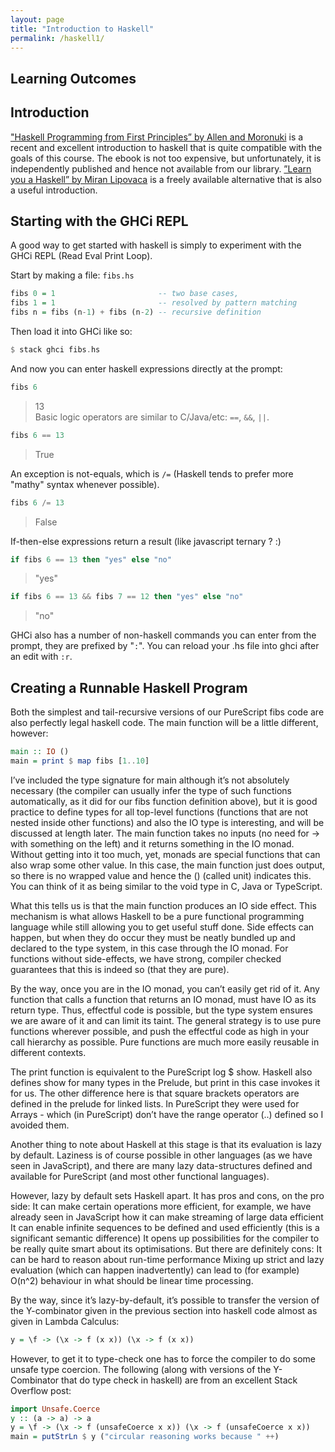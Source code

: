 ```yaml
---
layout: page
title: "Introduction to Haskell"
permalink: /haskell1/
---
```



## Learning Outcomes


## Introduction

["Haskell Programming from First Principles” by Allen and Moronuki](http://haskellbook.com/) is a recent and excellent introduction to haskell that is quite compatible with the goals of this course.  The ebook is not too expensive, but unfortunately, it is independently published and hence not available from our library.  [”Learn you a Haskell” by Miran Lipovaca](http://learnyouahaskell.com/) is a freely available alternative that is also a useful introduction.

## Starting with the GHCi REPL
A good way to get started with haskell is simply to experiment with the GHCi REPL (Read Eval Print Loop).  

Start by making a file: `fibs.hs`
```haskell
fibs 0 = 1                       -- two base cases,
fibs 1 = 1                       -- resolved by pattern matching
fibs n = fibs (n-1) + fibs (n-2) -- recursive definition
```

Then load it into GHCi like so:
```haskell
$ stack ghci fibs.hs  
```
And now you can enter haskell expressions directly at the prompt:
```haskell
fibs 6
```
> 13  
Basic logic operators are similar to C/Java/etc: `==`, `&&`, `||`.  
```haskell
fibs 6 == 13
```
> True

An exception is not-equals, which is `/=` (Haskell tends to prefer more "mathy" syntax whenever possible).
```haskell
fibs 6 /= 13
```
> False

If-then-else expressions return a result (like javascript ternary ? :)
```haskell
if fibs 6 == 13 then "yes" else "no"
```
> "yes"

```haskell
if fibs 6 == 13 && fibs 7 == 12 then "yes" else "no"
```
>"no"

GHCi also has a number of non-haskell commands you can enter from the prompt, they are prefixed by "`:`".
You can reload your .hs file into ghci after an edit with `:r`.

## Creating a Runnable Haskell Program

Both the simplest and tail-recursive versions of our PureScript fibs code are also perfectly legal haskell code.  The main function will be a little different, however:

```haskell
main :: IO ()
main = print $ map fibs [1..10]
```

I’ve included the type signature for main although it’s not absolutely necessary (the compiler can usually infer the type of such functions automatically, as it did for our fibs function definition above), but it is good practice to define types for all top-level functions (functions that are not nested inside other functions) and also the IO type is interesting, and will be discussed at length later.  The main function takes no inputs (no need for -> with something on the left) and it returns something in the IO monad.  Without getting into it too much, yet, monads are special functions that can also wrap some other value.  In this case, the main function just does output, so there is no wrapped value and hence the () (called unit) indicates this.  You can think of it as being similar to the void type in C, Java or TypeScript.

What this tells us is that the main function produces an IO side effect.  This mechanism is what allows Haskell to be a pure functional programming language while still allowing you to get useful stuff done.  Side effects can happen, but when they do occur they must be neatly bundled up and declared to the type system, in this case through the IO monad.  For functions without side-effects, we have strong, compiler checked guarantees that this is indeed so (that they are pure).

By the way, once you are in the IO monad, you can’t easily get rid of it.  Any function that calls a function that returns an IO monad, must have IO as its return type.  Thus, effectful code is possible, but the type system ensures we are aware of it and can limit its taint.  The general strategy is to use pure functions wherever possible, and push the effectful code as high in your call hierarchy as possible.  Pure functions are much more easily reusable in different contexts.

The print function is equivalent to the PureScript log $ show.  Haskell also defines show for many types in the Prelude, but print in this case invokes it for us.  The other difference here is that square brackets operators are defined in the prelude for linked lists.  In PureScript they were used for Arrays - which (in PureScript) don’t have the range operator (..) defined so I avoided them.

Another thing to note about Haskell at this stage is that its evaluation is lazy by default.  Laziness is of course possible in other languages (as we have seen in JavaScript), and there are many lazy data-structures defined and available for PureScript (and most other functional languages).

However, lazy by default sets Haskell apart.  It has pros and cons, on the pro side:
It can make certain operations more efficient, for example, we have already seen in JavaScript how it can make streaming of large data efficient
It can enable infinite sequences to be defined and used efficiently (this is a significant semantic difference)
It opens up possibilities for the compiler to be really quite smart about its optimisations.
But there are definitely cons:
It can be hard to reason about run-time performance
Mixing up strict and lazy evaluation (which can happen inadvertently) can lead to (for example) O(n^2) behaviour in what should be linear time processing.

By the way, since it’s lazy-by-default, it’s possible to transfer the version of the Y-combinator given in the previous section into haskell code almost as given in Lambda Calculus:

```haskell
y = \f -> (\x -> f (x x)) (\x -> f (x x))
```

However, to get it to type-check one has to force the compiler to do some unsafe type coercion.  The following (along with versions of the Y-Combinator that do type check in haskell) are from an excellent Stack Overflow post:

```haskell
import Unsafe.Coerce
y :: (a -> a) -> a
y = \f -> (\x -> f (unsafeCoerce x x)) (\x -> f (unsafeCoerce x x))
main = putStrLn $ y ("circular reasoning works because " ++)
```
